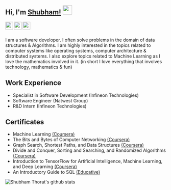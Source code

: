 ## Hi, I'm [Shubham!](https://sbt4104.github.io)  <img src="https://github.com/TheDudeThatCode/TheDudeThatCode/blob/master/Assets/Hi.gif" width="29px">

<a href="https://www.linkedin.com/in/shubhambthorat/">
  <img align="left" width="24px" src="https://cdn.jsdelivr.net/npm/simple-icons@v3/icons/linkedin.svg"  />
</a>
<a href="https://www.codechef.com/users/sthorat661">
  <img align="left" width="24px" src="https://cdn.jsdelivr.net/npm/simple-icons@v3/icons/codechef.svg"  />
</a>
<a href="https://www.hackerrank.com/sbt4104">
  <img align="left" width="24px" src="https://cdn.jsdelivr.net/npm/simple-icons@v3/icons/hackerrank.svg"  />
</a>

<br />
<br />

I am a software developer. I often solve problems in the domain of data structures & Algorithms. I am highly interested in the topics related to computer systems like operating systems, computer architecture & distributed systems. I also explore topics related to Machine Learning as I love the mathematics involved in it. (in short I love everything that involves technology, mathematics & fun)
<br />

Work Experience
--- 

- Specialist in Software Development (Infineon Technologies)
- Software Engineer (Natwest Group)
- R&D Intern (Infineon Technologies)

Certificates
---

- Machine Learning [(Coursera)](https://www.coursera.org/account/accomplishments/verify/UULRRP44PKUS)
- The Bits and Bytes of Computer Networking [(Coursera)](https://www.coursera.org/account/accomplishments/certificate/SZJCNCB5DZJ8)
- Graph Search, Shortest Paths, and Data Structures [(Coursera)](https://www.coursera.org/account/accomplishments/verify/JXRQ6URAMDS2)
- Divide and Conquer, Sorting and Searching, and Randomized Algorithms [(Coursera)](https://www.coursera.org/account/accomplishments/certificate/2CBPSFQ29REW)
- Introduction to TensorFlow for Artificial Intelligence, Machine Learning, and Deep Learning [(Coursera)](https://www.coursera.org/account/accomplishments/verify/KGQYC7ATULRW)
- An Introductory Guide to SQL [(Educative)](https://www.educative.io/verify-certificate/wk4pOyRqw4Atggw1NLWkX7IlWzjj3k3LjTG)

![Shubham Thorat's github stats](https://github-readme-stats.vercel.app/api?username=sbt4104&show_icons=true&hide_border=true)
<br />
